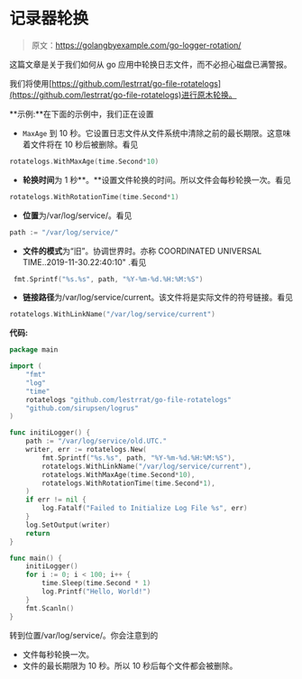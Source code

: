 # 记录器轮换

> 原文：<https://golangbyexample.com/go-logger-rotation/>

这篇文章是关于我们如何从 go 应用中轮换日志文件，而不必担心磁盘已满警报。

我们将使用[https://github.com/lestrrat/go-file-rotatelogs](https://github.com/lestrrat/go-file-rotatelogs)进行原木轮换。

**示例:**在下面的示例中，我们正在设置

*   `MaxAge` 到 10 秒。它设置日志文件从文件系统中清除之前的最长期限。这意味着文件将在 10 秒后被删除。看见

```go
rotatelogs.WithMaxAge(time.Second*10)
```

*   **轮换时间**为 1 秒**。**设置文件轮换的时间。所以文件会每秒轮换一次。看见

```go
rotatelogs.WithRotationTime(time.Second*1)
```

*   **位置**为/var/log/service/。看见

```go
path := "/var/log/service/"
```

*   **文件的模式**为“旧”。协调世界时。亦称 COORDINATED UNIVERSAL TIME..2019-11-30.22:40:10" .看见

```go
 fmt.Sprintf("%s.%s", path, "%Y-%m-%d.%H:%M:%S")
```

*   **链接路径**为/var/log/service/current。该文件将是实际文件的符号链接。看见

```go
rotatelogs.WithLinkName("/var/log/service/current")
```

**代码:**

```go
package main

import (
    "fmt"
    "log"
    "time"
    rotatelogs "github.com/lestrrat/go-file-rotatelogs"
    "github.com/sirupsen/logrus"
)

func initiLogger() {
    path := "/var/log/service/old.UTC."
    writer, err := rotatelogs.New(
        fmt.Sprintf("%s.%s", path, "%Y-%m-%d.%H:%M:%S"),
        rotatelogs.WithLinkName("/var/log/service/current"),
        rotatelogs.WithMaxAge(time.Second*10),
        rotatelogs.WithRotationTime(time.Second*1),
    )
    if err != nil {
        log.Fatalf("Failed to Initialize Log File %s", err)
    }
    log.SetOutput(writer)
    return
}

func main() {
    initiLogger()
    for i := 0; i < 100; i++ {
        time.Sleep(time.Second * 1)
        log.Printf("Hello, World!")
    }
    fmt.Scanln()
}
```

转到位置/var/log/service/。你会注意到的

*   文件每秒轮换一次。
*   文件的最长期限为 10 秒。所以 10 秒后每个文件都会被删除。